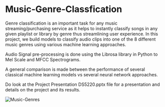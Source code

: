 # Music-Genre-Classfication
Genre classification is an important task for any music streaming/purchasing service as it helps to instantly classify songs in any given playlist or library by genre thus streamlining user experience. In this project, we build models to classify audio clips into one of the 8 different music genres using various machine learning approaches. 

Audio Signal pre-processing is done using the Librosa library in Python to Mel Scale and MFCC Spectrograms.

A general comparison is made between the performance of several classical machine learning models vs several neural network approaches.

Do look at the Project Presentation DS5220.pptx file for a presentation and details on the project and its results.

![Music-Genres](https://github.com/sanjsvk/Music-Genre-Classfication/blob/master/Music-Genres.jpg)
